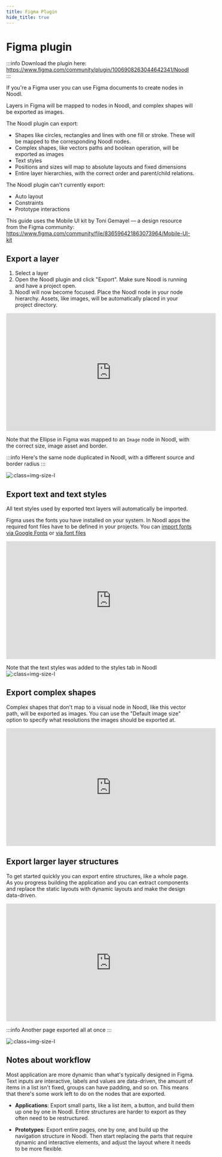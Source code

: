 ```yaml
---
title: Figma Plugin
hide_title: true
---
```


# Figma plugin

:::info
Download the plugin here: https://www.figma.com/community/plugin/1006908263044642341/Noodl
:::

If you're a Figma user you can use Figma documents to create nodes in Noodl.

Layers in Figma will be mapped to nodes in Noodl, and complex shapes will be exported as images.

The Noodl plugin can export:

-   Shapes like circles, rectangles and lines with one fill or stroke. These will be mapped to the corresponding Noodl nodes.
-   Complex shapes, like vectors paths and boolean operation, will be exported as images
-   Text styles
-   Positions and sizes will map to absolute layouts and fixed dimensions
-   Entire layer hierarchies, with the correct order and parent/child relations.

The Noodl plugin can't currently export:

-   Auto layout
-   Constraints
-   Prototype interactions

This guide uses the Mobile UI kit by Toni Gemayel — a design resource from the Figma community:
https://www.figma.com/community/file/836596421863073964/Mobile-UI-kit

## Export a layer

1. Select a layer
2. Open the Noodl plugin and click "Export". Make sure Noodl is running and have a project open.
3. Noodl will now become focused. Place the Noodl node in your node hierarchy. Assets, like images, will be automatically placed in your project directory.

<iframe width="560" height="315" style={{margin:'0 auto',display:'block'}} src="https://www.youtube-nocookie.com/embed/GsczhwfoyEE" title="YouTube video player" frameBorder="0" allow="accelerometer; autoplay; clipboard-write; encrypted-media; gyroscope; picture-in-picture" allowFullScreen></iframe><br/>

Note that the Ellipse in Figma was mapped to an `Image` node in Noodl, with the correct size, image asset and border.

:::info
Here's the same node duplicated in Noodl, with a different source and border radius
:::

![](/docs/guides/user-interfaces/figma-plugin/image2.png ':class=img-size-l')

## Export text and text styles

All text styles used by exported text layers will automatically be imported.

Figma uses the fonts you have installed on your system. In Noodl apps the required font files have to be defined in your projects. You can [import fonts via Google Fonts](https://www.youtube.com/watch?v=lgMZZC6XoAs) or [via font files](https://www.youtube.com/watch?v=P76v0Q38eKI)

<iframe width="560" height="315"  style={{margin:'0 auto',display:'block'}} src="https://www.youtube-nocookie.com/embed/sZm0eBZvLaM" title="YouTube video player" frameBorder="0" allow="accelerometer; autoplay; clipboard-write; encrypted-media; gyroscope; picture-in-picture" allowFullScreen></iframe><br/>

Note that the text styles was added to the styles tab in Noodl ![](/docs/guides/user-interfaces/figma-plugin/text-styles.png ':class=img-size-l')

## Export complex shapes

Complex shapes that don't map to a visual node in Noodl, like this vector path, will be exported as images. You can use the "Default image size" option to specify what resolutions the images should be exported at.

<iframe width="560" height="315"  style={{margin:'0 auto',display:'block'}} src="https://www.youtube-nocookie.com/embed/mqML1OL0SUk" title="YouTube video player" frameBorder="0" allow="accelerometer; autoplay; clipboard-write; encrypted-media; gyroscope; picture-in-picture" allowFullScreen></iframe><br/>

## Export larger layer structures

To get started quickly you can export entire structures, like a whole page. As you progress building the application and you can extract components and replace the static layouts with dynamic layouts and make the design data-driven.

<iframe width="560" height="315"  style={{margin:'0 auto',display:'block'}} src="https://www.youtube-nocookie.com/embed/5miB0PD4z9k" title="YouTube video player" frameBorder="0" allow="accelerometer; autoplay; clipboard-write; encrypted-media; gyroscope; picture-in-picture" allowFullScreen></iframe><br/>

:::info
Another page exported all at once
:::

![](/docs/guides/user-interfaces/figma-plugin/whole-page.png ':class=img-size-l')

## Notes about workflow

Most application are more dynamic than what's typically designed in Figma. Text inputs are interactive, labels and values are data-driven, the amount of items in a list isn't fixed, groups can have padding, and so on. This means that there's some work left to do on the nodes that are exported.

-   **Applications**: Export small parts, like a list item, a button, and build them up one by one in Noodl. Entire structures are harder to export as they often need to be restructured.

-   **Prototypes**: Export entire pages, one by one, and build up the navigation structure in Noodl. Then start replacing the parts that require dynamic and interactive elements, and adjust the layout where it needs to be more flexible.
